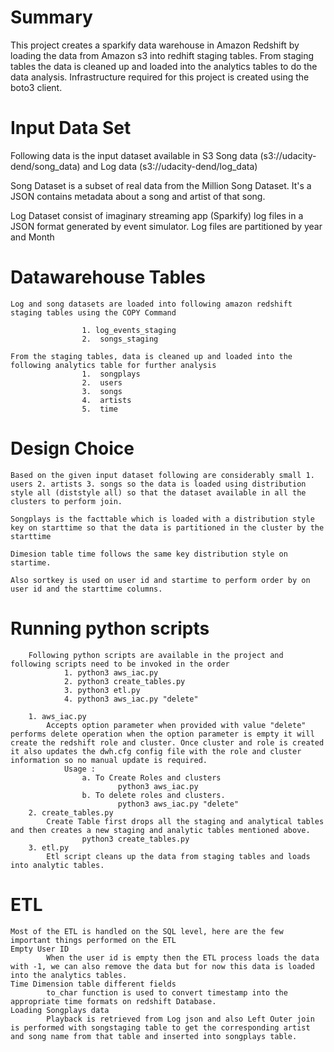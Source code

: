 # Summary

This project creates a sparkify data warehouse in Amazon Redshift by loading the data from Amazon s3 into redhift staging tables. 
From staging tables the data is cleaned up and loaded into the analytics tables to do the data analysis. Infrastructure required for this project is created using the boto3 client.

# Input Data Set
Following data is the input dataset available in S3 Song data (s3://udacity-dend/song_data) and Log data (s3://udacity-dend/log_data)

Song Dataset is a subset of real data from the Million Song Dataset. It's a JSON contains metadata about a song and artist of that song. 

Log Dataset consist of imaginary streaming app (Sparkify) log files in a JSON format generated by event simulator. Log files are partitioned by year and Month

# Datawarehouse Tables
    Log and song datasets are loaded into following amazon redshift staging tables using the COPY Command
    
                    1. log_events_staging
                    2.  songs_staging
    
    From the staging tables, data is cleaned up and loaded into the following analytics table for further analysis
                    1.  songplays
                    2.  users
                    3.  songs
                    4.  artists
                    5.  time

# Design Choice
    Based on the given input dataset following are considerably small 1. users 2. artists 3. songs so the data is loaded using distribution style all (diststyle all) so that the dataset available in all the clusters to perform join.

    Songplays is the facttable which is loaded with a distribution style key on starttime so that the data is partitioned in the cluster by the starttime

    Dimesion table time follows the same key distribution style on startime.

    Also sortkey is used on user id and startime to perform order by on user id and the starttime columns. 

# Running python scripts
        Following python scripts are available in the project and following scripts need to be invoked in the order
                1. python3 aws_iac.py
                2. python3 create_tables.py
                3. python3 etl.py
                4. python3 aws_iac.py "delete"

        1. aws_iac.py
            Accepts option parameter when provided with value "delete" performs delete operation when the option parameter is empty it will create the redshift role and cluster. Once cluster and role is created it also updates the dwh.cfg config file with the role and cluster information so no manual update is required.
                Usage : 
                    a. To Create Roles and clusters 
                            python3 aws_iac.py
                    b. To delete roles and clusters. 
                            python3 aws_iac.py "delete"
        2. create_tables.py
            Create Table first drops all the staging and analytical tables and then creates a new staging and analytic tables mentioned above.
                    python3 create_tables.py
        3. etl.py
            Etl script cleans up the data from staging tables and loads into analytic tables.

# ETL
    Most of the ETL is handled on the SQL level, here are the few important things performed on the ETL
    Empty User ID
            When the user id is empty then the ETL process loads the data with -1, we can also remove the data but for now this data is loaded into the analytics tables.
    Time Dimension table different fields
            to_char function is used to convert timestamp into the appropriate time formats on redshift Database.
    Loading Songplays data
            Playback is retrieved from Log json and also Left Outer join is performed with songstaging table to get the corresponding artist and song name from that table and inserted into songplays table.